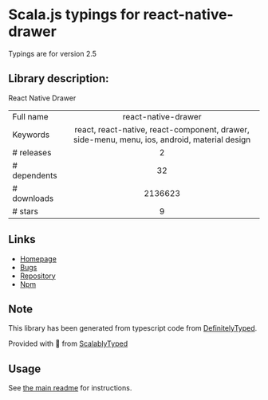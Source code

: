 
# Scala.js typings for react-native-drawer

Typings are for version 2.5

## Library description:
React Native Drawer

|                    |                 |
| ------------------ | :-------------: |
| Full name          | react-native-drawer |
| Keywords           | react, react-native, react-component, drawer, side-menu, menu, ios, android, material design |
| # releases         | 2 |
| # dependents       | 32 |
| # downloads        | 2136623 |
| # stars            | 9 |

## Links
- [Homepage](https://github.com/rt2zz/react-native-drawer)
- [Bugs](https://github.com/rt2zz/react-native-drawer/issues)
- [Repository](https://github.com/rt2zz/react-native-drawer)
- [Npm](https://www.npmjs.com/package/react-native-drawer)
    


## Note
This library has been generated from typescript code from [DefinitelyTyped](https://definitelytyped.org).

Provided with :purple_heart: from [ScalablyTyped](https://github.com/oyvindberg/ScalablyTyped)

## Usage
See [the main readme](../../readme.md) for instructions.


